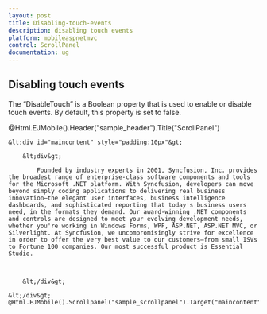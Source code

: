 ```yaml
---
layout: post
title: Disabling-touch-events
description: disabling touch events
platform: mobileaspnetmvc
control: ScrollPanel
documentation: ug
---
```


## Disabling touch events

The “DisableTouch” is a Boolean property that is used to enable or disable touch events. By default, this property is set to false.



@Html.EJMobile().Header("sample_header").Title("ScrollPanel")

    &lt;div id="maincontent" style="padding:10px"&gt;

        &lt;div&gt;

            Founded by industry experts in 2001, Syncfusion, Inc. provides the broadest range of enterprise-class software components and tools for the Microsoft .NET platform. With Syncfusion, developers can move beyond simply coding applications to delivering real business innovation—the elegant user interfaces, business intelligence dashboards, and sophisticated reporting that today's business users need, in the formats they demand. Our award-winning .NET components and controls are designed to meet your evolving development needs, whether you're working in Windows Forms, WPF, ASP.NET, ASP.NET MVC, or Silverlight. At Syncfusion, we uncompromisingly strive for excellence in order to offer the very best value to our customers—from small ISVs to Fortune 100 companies. Our most successful product is Essential Studio.



        &lt;/div&gt;

    &lt;/div&gt; @Html.EJMobile().Scrollpanel("sample_scrollpanel").Target("maincontent").DisableTouch(true).EnableNativeScrolling(false)



